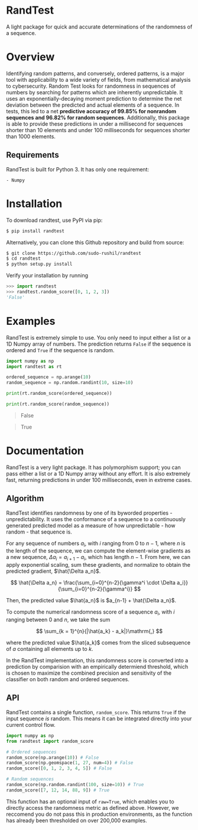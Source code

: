 # RandTest

A light package for quick and accurate determinations of the randomness of a sequence.

# Overview

Identifying random patterns, and conversely, ordered patterns, is a major tool with applicability to a wide variety of fields, from mathematical analysis to cybersecurity. Random Test looks for randomness in sequences of numbers by searching for patterns which are inherently unpredictable. It uses an exponentially-decaying moment prediction to determine the net deviation between the predicted and actual elements of a sequence. In tests, this led to a net **predictive accuracy of 99.85% for nonrandom sequences and 96.82% for random sequences**. Additionally, this package is able to provide these predictions in under a millisecond for sequences shorter than 10 elements and under 100 milliseconds for sequences shorter than 1000 elements.

## Requirements

RandTest is built for Python 3. It has only one requirement:

    - Numpy

# Installation

To download randtest, use PyPI via pip:

```sh
$ pip install randtest
```

Alternatively, you can clone this Github repository and build from source:

```sh
$ git clone https://github.com/sudo-rushil/randtest
$ cd randtest
$ python setup.py install
```

Verify your installation by running

```Python
>>> import randtest
>>> randtest.random_score([0, 1, 2, 3])
'False'
```

# Examples

RandTest is extremely simple to use. You only need to input either a list or a 1D Numpy array of numbers. The prediction returns `False` if the sequence is ordered and `True` if the sequence is random.

```Python
import numpy as np
import randtest as rt

ordered_sequence = np.arange(10)
random_sequence = np.random.randint(10, size=10)

print(rt.random_score(ordered_sequence))

print(rt.random_score(random_sequence))
```

> False

> True 

# Documentation

RandTest is a very light package. It has polymorphism support; you can pass either a list or a 1D Numpy array without any effort. It is also extremely fast, returning predictions in under 100 milliseconds, even in extreme cases.

## Algorithm

RandTest identifies randomness by one of its byworded properties - unpredictability. It uses the conformance of a sequence to a continuously generated predicted model as a measure of how unpredictable - how random - that sequence is.

For any sequence of numbers $a_i$, with $i$ ranging from $0$ to $n-1$, where $n$ is the length of the sequence, we can compute the element-wise gradients as a new sequence, $\Delta a_i = a_{i+1} - a_i$, which has length $n-1$. 
From here, we can apply exponential scaling, sum these gradients, and normalize to obtain the predicted gradient, $\hat{\Delta a_n}$.

$$
\hat{\Delta a_n} = \frac{\sum_{i=0}^{n-2}{\gamma^i \cdot \Delta a_i}}{\sum_{i=0}^{n-2}{\gamma^i}}
$$

Then, the predicted value $\hat{a_n}$ is $a_{n-1} + \hat{\Delta a_n}$.

To compute the numerical randomness score of a sequence $a_i$, with $i$ ranging between $0$ and $n$, we take the sum

$$
\sum_{k = 1}^{n}{|\hat{a_k} - a_k|}\mathrm{,}
$$

where the predicted value $\hat{a_k}$ comes from the sliced subsequence of $a$ containing all elements up to $k$.

In the RandTest implementation, this randomness score is converted into a prediction by comparision with an empirically determiend threshold, which is chosen to maximize the combined precision and sensitivity of the classifier on both random and ordered sequences.

## API

RandTest contains a single function, `random_score`. This returns `True` if the input sequence *is* random. This means it can be integrated directly into your current control flow.

```Python
import numpy as np
from randtest import random_score

# Ordered sequences
random_score(np.arange(10)) # False
random_score(np.geomspace(1, 27, num=4)) # False
random_score([0, 1, 2, 3, 4, 5]) # False

# Random sequences
random_score(np.random.randint(100, size=10)) # True
random_score([7, 12, 14, 88, 9]) # True
```

This function has an optional input of `raw=True`, which enables you to directly access the randomness metric as defined above. However, we reccomend you do not pass this in production environments, as the function has already been thresholded on over 200,000 examples.